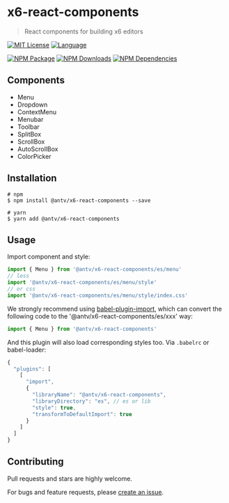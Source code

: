 # x6-react-components

> React components for building x6 editors

[![MIT License](https://img.shields.io/github/license/antvis/x6?style=flat-square)](/LICENSE) 
[![Language](https://img.shields.io/badge/language-typescript-blue.svg?style=flat-square)](https://www.typescriptlang.org)

[![NPM Package](https://img.shields.io/npm/v/@antv/x6-react-components.svg?style=flat-square)](https://www.npmjs.com/package/@antv/x6-react-components) 
[![NPM Downloads](http://img.shields.io/npm/dm/@antv/x6-react-components.svg?style=flat-square)](https://www.npmjs.com/package/@antv/x6-react-components) 
[![NPM Dependencies](https://img.shields.io/david/antvis/x6?path=packages%2Fx6-react-components&style=flat-square)](https://www.npmjs.com/package/@antv/x6-react-components)

## Components

- Menu
- Dropdown
- ContextMenu
- Menubar
- Toolbar
- SplitBox
- ScrollBox
- AutoScrollBox
- ColorPicker

## Installation

```shell
# npm
$ npm install @antv/x6-react-components --save

# yarn
$ yarn add @antv/x6-react-components
```

## Usage

Import component and style:

```ts
import { Menu } from '@antv/x6-react-components/es/menu'
// less
import '@antv/x6-react-components/es/menu/style'
// or css
import '@antv/x6-react-components/es/menu/style/index.css'
```

We strongly recommend using [babel-plugin-import](https://github.com/ant-design/babel-plugin-import), which can convert the following code to the '@antv/x6-react-components/es/xxx' way:

```ts
import { Menu } from '@antv/x6-react-components'
```

And this plugin will also load corresponding styles too. Via `.babelrc` or babel-loader:

```js
{
  "plugins": [
    [
      "import",
      {
        "libraryName": "@antv/x6-react-components",
        "libraryDirectory": "es", // es or lib
        "style": true,
        "transformToDefaultImport": true
      }
    ]
  ]
}
```

## Contributing

Pull requests and stars are highly welcome.

For bugs and feature requests, please [create an issue](https://github.com/antvis/x6/issues/new).
